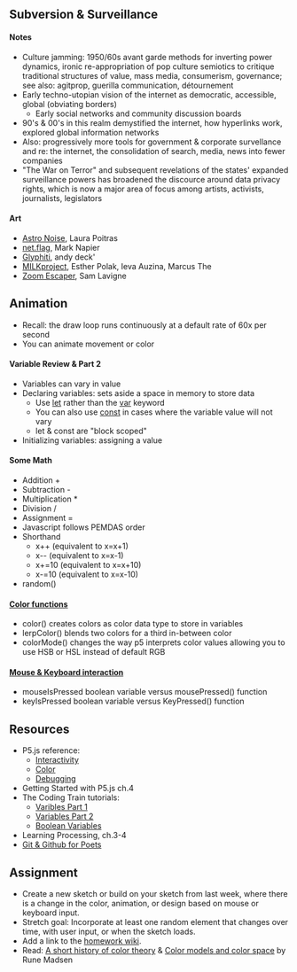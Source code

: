 ## Subversion & Surveillance

#### Notes

- Culture jamming: 1950/60s avant garde methods for inverting power dynamics, ironic re-appropriation of pop culture semiotics to critique traditional structures of value, mass media, consumerism, governance; see also: agitprop, guerilla communication, détournement
- Early techno-utopian vision of the internet as democratic, accessible, global (obviating borders)
  - Early social networks and community discussion boards
- 90's & 00's in this realm demystified the internet, how hyperlinks work, explored global information networks
- Also: progressively more tools for government & corporate survellance and re: the internet, the consolidation of search, media, news into fewer companies
- "The War on Terror" and subsequent revelations of the states' expanded surveillance powers has broadened the discource around data privacy rights, which is now a major area of focus among artists, activists, journalists, legislators

#### Art

- [Astro Noise](https://www.artsy.net/show/whitney-museum-of-american-art-1-laura-poitras-astro-noise?sort=partner_show_position), Laura Poitras
- [net.flag](https://www.guggenheim.org/artwork/10703), Mark Napier
- [Glyphiti](http://artcontext.net/glyphiti/docs/about.html), andy deck'
- [MILKproject](https://www.polakvanbekkum.com/done/major-gps-projects/milk-project/), Esther Polak, Ieva Auzina, Marcus The
- [Zoom Escaper](https://lav.io/projects/zoom-escaper/), Sam Lavigne

## Animation

- Recall: the draw loop runs continuously at a default rate of 60x per second
- You can animate movement or color

#### Variable Review & Part 2

- Variables can vary in value
- Declaring variables: sets aside a space in memory to store data
  - Use [let](https://developer.mozilla.org/en-US/docs/Web/JavaScript/Reference/Statements/let) rather than the [var](https://developer.mozilla.org/en-US/docs/Web/JavaScript/Reference/Statements/let) keyword
  - You can also use [const](https://developer.mozilla.org/en-US/docs/Web/JavaScript/Reference/Statements/var) in cases where the variable value will not vary
  - let & const are "block scoped"
- Initializing variables: assigning a value

#### Some Math

- Addition +
- Subtraction -
- Multiplication \*
- Division /
- Assignment =
- Javascript follows PEMDAS order
- Shorthand
  - x++ (equivalent to x=x+1)
  - x-- (equivalent to x=x-1)
  - x+=10 (equivalent to x=x+10)
  - x-=10 (equivalent to x=x-10)
- random()

#### [Color functions](https://developer.mozilla.org/en-US/docs/Web/JavaScript/Reference/Statements/var)

- color() creates colors as color data type to store in variables
- lerpColor() blends two colors for a third in-between color
- colorMode() changes the way p5 interprets color values allowing you to use HSB or HSL instead of default RGB

#### [Mouse & Keyboard interaction](https://p5js.org/reference/#group-Events)

- mouseIsPressed boolean variable versus mousePressed() function
- keyIsPressed boolean variable versus KeyPressed() function

## Resources

- P5.js reference:
  - [Interactivity](https://p5js.org/learn/interactivity.html)
  - [Color](https://p5js.org/learn/color.html)
  - [Debugging](https://p5js.org/learn/debugging.html)
- Getting Started with P5.js ch.4
- The Coding Train tutorials:
  - [Varibles Part 1](https://www.youtube.com/watch?v=RnS0YNuLfQQ)
  - [Variables Part 2](https://www.youtube.com/watch?v=Bn_B3T_Vbxs)
  - [Boolean Variables](https://www.youtube.com/watch?v=Rk-_syQluvc)
- Learning Processing, ch.3-4
- [Git & Github for Poets](https://www.youtube.com/playlist?list=PLRqwX-V7Uu6ZF9C0YMKuns9sLDzK6zoiV)

## Assignment

- Create a new sketch or build on your sketch from last week, where there is a change in the color, animation, or design based on mouse or keyboard input.
- Stretch goal: Incorporate at least one random element that changes over time, with user input, or when the sketch loads.
- Add a link to the [homework wiki](https://github.com/jfunky/diap-creativecomputing-fall2022/wiki/Homework).
- Read: [A short history of color theory](https://programmingdesignsystems.com/color/a-short-history-of-color-theory/index.html) & [Color models and color space](https://programmingdesignsystems.com/color/color-models-and-color-spaces/index.html) by Rune Madsen
